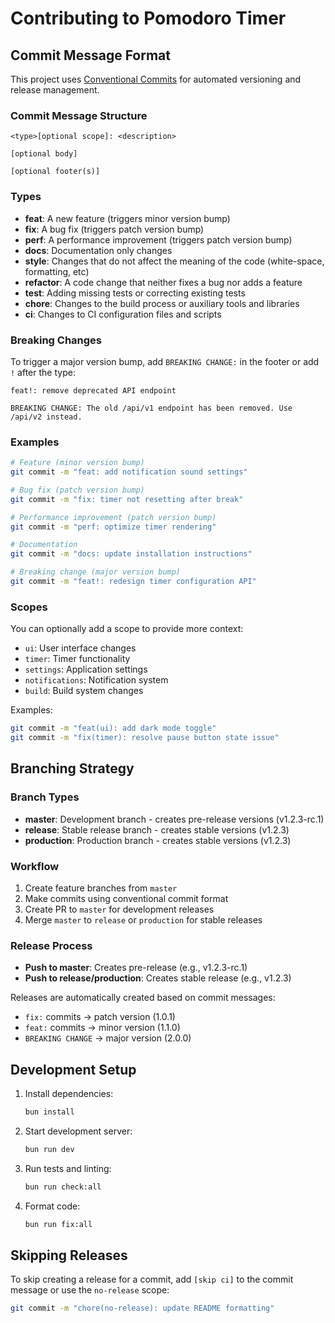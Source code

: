 # Contributing to Pomodoro Timer

## Commit Message Format

This project uses [Conventional Commits](https://www.conventionalcommits.org/) for automated versioning and release management.

### Commit Message Structure

```
<type>[optional scope]: <description>

[optional body]

[optional footer(s)]
```

### Types

- **feat**: A new feature (triggers minor version bump)
- **fix**: A bug fix (triggers patch version bump)
- **perf**: A performance improvement (triggers patch version bump)
- **docs**: Documentation only changes
- **style**: Changes that do not affect the meaning of the code (white-space, formatting, etc)
- **refactor**: A code change that neither fixes a bug nor adds a feature
- **test**: Adding missing tests or correcting existing tests
- **chore**: Changes to the build process or auxiliary tools and libraries
- **ci**: Changes to CI configuration files and scripts

### Breaking Changes

To trigger a major version bump, add `BREAKING CHANGE:` in the footer or add `!` after the type:

```
feat!: remove deprecated API endpoint

BREAKING CHANGE: The old /api/v1 endpoint has been removed. Use /api/v2 instead.
```

### Examples

```bash
# Feature (minor version bump)
git commit -m "feat: add notification sound settings"

# Bug fix (patch version bump)
git commit -m "fix: timer not resetting after break"

# Performance improvement (patch version bump)
git commit -m "perf: optimize timer rendering"

# Documentation
git commit -m "docs: update installation instructions"

# Breaking change (major version bump)
git commit -m "feat!: redesign timer configuration API"
```

### Scopes

You can optionally add a scope to provide more context:

- `ui`: User interface changes
- `timer`: Timer functionality
- `settings`: Application settings
- `notifications`: Notification system
- `build`: Build system changes

Examples:
```bash
git commit -m "feat(ui): add dark mode toggle"
git commit -m "fix(timer): resolve pause button state issue"
```

## Branching Strategy

### Branch Types

- **master**: Development branch - creates pre-release versions (v1.2.3-rc.1)
- **release**: Stable release branch - creates stable versions (v1.2.3)
- **production**: Production branch - creates stable versions (v1.2.3)

### Workflow

1. Create feature branches from `master`
2. Make commits using conventional commit format
3. Create PR to `master` for development releases
4. Merge `master` to `release` or `production` for stable releases

### Release Process

- **Push to master**: Creates pre-release (e.g., v1.2.3-rc.1)
- **Push to release/production**: Creates stable release (e.g., v1.2.3)

Releases are automatically created based on commit messages:
- `fix:` commits → patch version (1.0.1)
- `feat:` commits → minor version (1.1.0)
- `BREAKING CHANGE` → major version (2.0.0)

## Development Setup

1. Install dependencies:
   ```bash
   bun install
   ```

2. Start development server:
   ```bash
   bun run dev
   ```

3. Run tests and linting:
   ```bash
   bun run check:all
   ```

4. Format code:
   ```bash
   bun run fix:all
   ```

## Skipping Releases

To skip creating a release for a commit, add `[skip ci]` to the commit message or use the `no-release` scope:

```bash
git commit -m "chore(no-release): update README formatting"
```